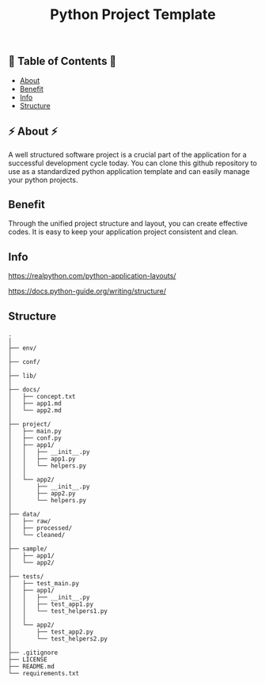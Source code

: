 <h1 align="center">Python Project Template </h1> <br>

<h2>🐍 Table of Contents 🐍</h2>

- [About](#about)
- [Benefit](#benefit)
- [Info](#info)
- [Structure](#structure)

<h2>⚡ About ⚡ </h2>
A well structured software project is a crucial part of the application for a successful development cycle today. You can clone this github repository to use as a standardized python application template and can easily manage your python projects. 

## Benefit
 Through the unified project structure and layout, you can create effective codes. It is easy to keep your application project consistent and clean.
## Info

https://realpython.com/python-application-layouts/

https://docs.python-guide.org/writing/structure/

## Structure

    .
    │
    ├── env/
    │
    ├── conf/
    │
    ├── lib/
    │
    ├── docs/
    │   ├── concept.txt
    │   ├── app1.md
    │   └── app2.md
    │
    ├── project/
    │   ├── main.py
    │   ├── conf.py
    │   ├── app1/
    │   │   ├── __init__.py
    │   │   ├── app1.py
    │   │   └── helpers.py
    │   │
    │   └── app2/
    │       ├── __init__.py
    │       ├── app2.py
    │       └── helpers.py
    │
    ├── data/
    │   ├── raw/
    │   ├── processed/
    │   └── cleaned/
    │
    ├── sample/
    │   ├── app1/
    │   └── app2/
    │
    ├── tests/
    │   ├── test_main.py
    │   ├── app1/
    │   │   ├── __init__.py
    │   │   ├── test_app1.py
    │   │   └── test_helpers1.py
    │   │
    │   └── app2/
    │       ├── test_app2.py
    │       └── test_helpers2.py
    │
    ├── .gitignore
    ├── LICENSE
    ├── README.md
    └── requirements.txt
